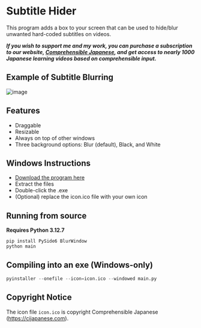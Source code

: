 # Subtitle Hider

This program adds a box to your screen that can be used to hide/blur unwanted hard-coded subtitles on videos.

***If you wish to support me and my work, you can purchase a subscription to our website, [Comprehensible Japanese](https://cijapanese.com), and get access to nearly 1000 Japanese learning videos based on comprehensible input.***

## Example of Subtitle Blurring

![image](https://github.com/user-attachments/assets/d7e7d7f5-5912-47e5-8f07-059c0a2ebb4d)

## Features

- Draggable
- Resizable
- Always on top of other windows
- Three background options: Blur (default), Black, and White

## Windows Instructions

- [Download the program here](https://github.com/Bennycopter/subtitle-hider/releases)
- Extract the files
- Double-click the .exe
- (Optional) replace the icon.ico file with your own icon

## Running from source

**Requires Python 3.12.7**

```shell
pip install PySide6 BlurWindow
python main
```

## Compiling into an exe (Windows-only)

```python
pyinstaller --onefile --icon=icon.ico --windowed main.py
```

## Copyright Notice

The icon file `icon.ico` is copyright Comprehensible Japanese (https://cijapanese.com).

